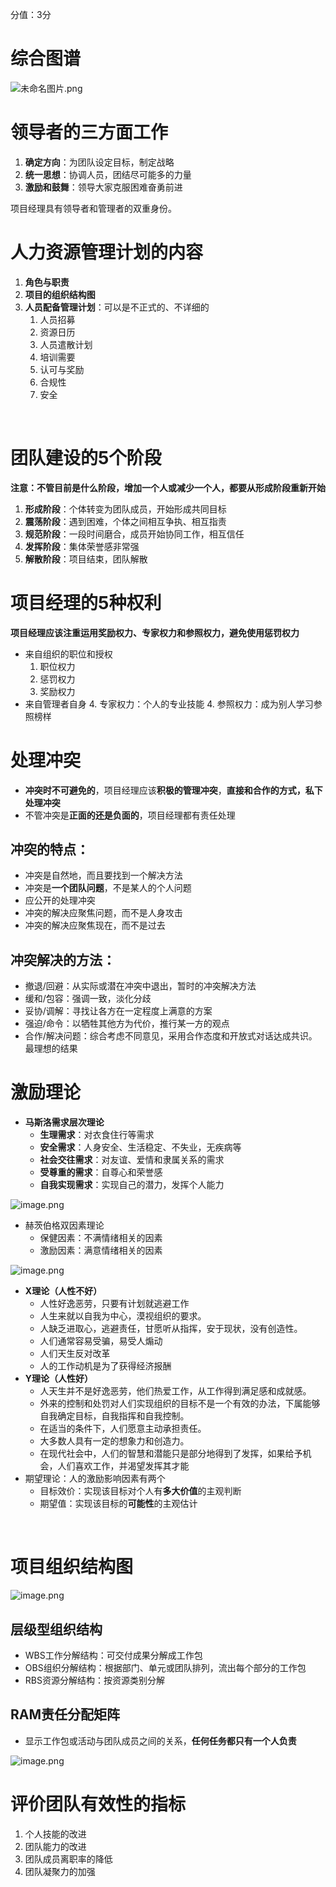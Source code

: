 分值：3分

# 综合图谱
![未命名图片.png](.assets/1585278947983-353870fa-581f-4914-a5ca-c3b10b576522.png)

# 领导者的三方面工作

1. **确定方向**：为团队设定目标，制定战略
1. **统一思想**：协调人员，团结尽可能多的力量
1. **激励和鼓舞**：领导大家克服困难奋勇前进

项目经理具有领导者和管理者的双重身份。


# 人力资源管理计划的内容

1. **角色与职责**
1. **项目的组织结构图**
1. **人员配备管理计划**：可以是不正式的、不详细的
   1. 人员招募
   1. 资源日历
   1. 人员遣散计划
   1. 培训需要
   1. 认可与奖励
   1. 合规性
   1. 安全

 

# 团队建设的5个阶段
**注意：不管目前是什么阶段，增加一个人或减少一个人，都要从形成阶段重新开始**

1. **形成阶段**：个体转变为团队成员，开始形成共同目标
1. **震荡阶段**：遇到困难，个体之间相互争执、相互指责
1. **规范阶段**：一段时间磨合，成员开始协同工作，相互信任
1. **发挥阶段**：集体荣誉感非常强
1. **解散阶段**：项目结束，团队解散




# 项目经理的5种权利
**项目经理应该注重运用奖励权力、专家权力和参照权力，避免使用惩罚权力**

- 来自组织的职位和授权
   1. 职位权力
   1. 惩罚权力
   1. 奖励权力
- 来自管理者自身
   4. 专家权力：个人的专业技能
   4. 参照权力：成为别人学习参照榜样




# 处理冲突

- **冲突时不可避免的**，项目经理应该**积极的管理冲突**，**直接和合作的方式，私下处理冲突**
- 不管冲突是**正面的还是负面的**，项目经理都有责任处理

## 冲突的特点：

- 冲突是自然地，而且要找到一个解决方法
- 冲突是**一个团队问题**，不是某人的个人问题
- 应公开的处理冲突
- 冲突的解决应聚焦问题，而不是人身攻击
- 冲突的解决应聚焦现在，而不是过去

## 冲突解决的方法：

- 撤退/回避：从实际或潜在冲突中退出，暂时的冲突解决方法
- 缓和/包容：强调一致，淡化分歧
- 妥协/调解：寻找让各方在一定程度上满意的方案
- 强迫/命令：以牺牲其他方为代价，推行某一方的观点
- 合作/解决问题：综合考虑不同意见，采用合作态度和开放式对话达成共识。最理想的结果




# 激励理论

- **马斯洛需求层次理论**
   - **生理需求**：对衣食住行等需求
   - **安全需求**：人身安全、生活稳定、不失业，无疾病等
   - **社会交往需求**：对友谊、爱情和隶属关系的需求
   - **受尊重的需求**：自尊心和荣誉感
   - **自我实现需求**：实现自己的潜力，发挥个人能力

![image.png](.assets/1585281655526-edb26767-a965-49ca-873d-5fd8c3ccde92.png)

- 赫茨伯格双因素理论
   - 保健因素：不满情绪相关的因素
   - 激励因素：满意情绪相关的因素

![image.png](.assets/1585281685358-6312e984-fc13-433c-9768-ee16a49a2d5f.png)

- **X理论（人性不好）**
   - 人性好逸恶劳，只要有计划就逃避工作
   - 人生来就以自我为中心，漠视组织的要求。
   - 人缺乏进取心，逃避责任，甘愿听从指挥，安于现状，没有创造性。
   - 人们通常容易受骗，易受人煽动
   - 人们天生反对改革
   - 人的工作动机是为了获得经济报酬
- **Y理论（人性好）**
   - 人天生并不是好逸恶劳，他们热爱工作，从工作得到满足感和成就感。
   - 外来的控制和处罚对人们实现组织的目标不是一个有效的办法，下属能够自我确定目标，自我指挥和自我控制。
   - 在适当的条件下，人们愿意主动承担责任。
   - 大多数人具有一定的想象力和创造力。
   - 在现代社会中，人们的智慧和潜能只是部分地得到了发挥，如果给予机会，人们喜欢工作，并渴望发挥其才能
- 期望理论：人的激励影响因素有两个
   - 目标效价：实现该目标对个人有**多大价值**的主观判断
   - 期望值：实现该目标的**可能性**的主观估计

 

# 项目组织结构图
![image.png](.assets/1585281714832-fb0755af-ee7f-48ff-9edb-29530955edb4.png)

## 层级型组织结构

- WBS工作分解结构：可交付成果分解成工作包
- OBS组织分解结构：根据部门、单元或团队排列，流出每个部分的工作包
- RBS资源分解结构：按资源类别分解

## RAM责任分配矩阵

- 显示工作包或活动与团队成员之间的关系，**任何任务都只有一个人负责**

![image.png](.assets/1585281731944-e86040a6-495d-4fd1-8558-61f643521380.png)


# 评价团队有效性的指标

1. 个人技能的改进
1. 团队能力的改进
1. 团队成员离职率的降低
1. 团队凝聚力的加强



